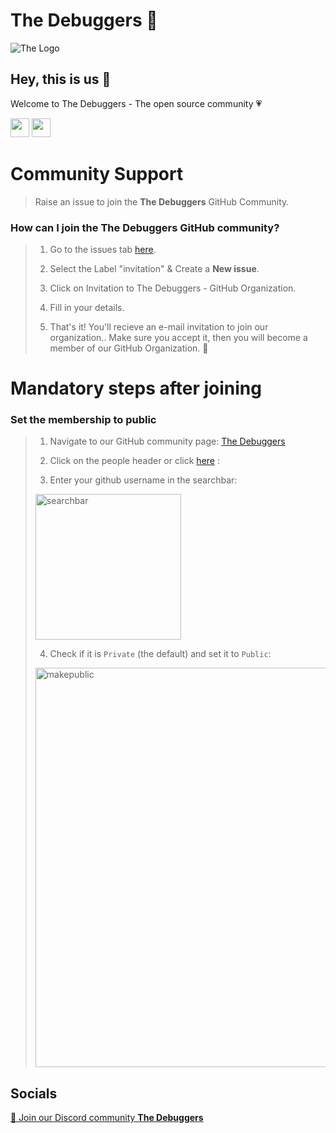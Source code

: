 # **The Debuggers 🐞**

![The Logo](https://user-images.githubusercontent.com/63368252/193395866-69e91bc9-776f-40cb-9d50-7412e584e0ee.png)

## Hey, this is us 👋

Welcome to The Debuggers - The open source community 💗

<p align="left">
<a href="https://discord.gg/2pfrQSBtAZ" style="text-decoration:none">
  <img height="30" src="https://img.shields.io/badge/discord-darkblue.svg?&style=for-the-badge&logo=discord&logoColor=white" />
</a>
<a href="https://github.com/The-Debuggerz" style="text-decoration:none">
  <img height="30" src="https://img.shields.io/badge/Github-grey.svg?&style=for-the-badge&logo=Github&logoColor=white" />
</a>
<br />

# Community Support

> Raise an issue to join the **The Debuggers** GitHub Community.

### How can I join the The Debuggers GitHub community?

> 1. Go to the issues tab [here](https://github.com/The-Debuggerz/support/issues/new/choose).
>   
> 2. Select the Label "invitation" & Create a **New issue**.
> 
> 3. Click on Invitation to The Debuggers - GitHub Organization.
> 
> 4. Fill in your details.
>
> 5. That's it! You'll recieve an e-mail invitation to join our organization.. Make sure you accept it, then you will become a member of our GitHub Organization. 🎉

# Mandatory steps after joining

### Set the membership to public

> 1. Navigate to our GitHub community page: [The Debuggers](https://github.com/The-Debuggerz)
>   
> 2. Click on the people header or click [here](https://github.com/orgs/The-Debuggerz/people) : <br>
>   
> 3. Enter your github username in the searchbar: <br>
> 
> <img width="233" alt="searchbar" src="https://user-images.githubusercontent.com/65373279/133414391-f26a56a3-2b0a-47ba-a598-37fb30ead5eb.PNG"> <br>
>   
> 4. Check if it is `Private` (the default) and set it to `Public`: <br>
> 
> <img width="639" alt="makepublic" src="https://user-images.githubusercontent.com/63368252/193397015-992e80e7-c2ab-4973-81c2-b9a051979e6f.png"> <br>
  
## Socials

<a href="https://discord.gg/2pfrQSBtAZ">👋 Join our Discord community <strong>The Debuggers</strong> </a>
